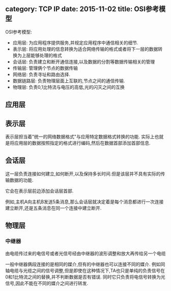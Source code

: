 category: TCP IP
date: 2015-11-02
title: OSI参考模型
---

OSI参考模型:
* 应用层: 为应用程序提供服务,并规定应用程序中通信相关的细节.
* 表示层: 将应用处理的信息转换为适合网络传输的格式或者将下一层的数据转换为上层能够处理的格式
* 会话层: 负责建立和断开通信连接,以及数据的分割等数据传输相关的管理
* 传输层: 管理俩个节点的数据传输
* 网络层: 负责寻址和路由选择.
* 数据链路层: 负责物理层面上互联的,节点之间的通信传输.
* 物理层: 负责0,1比特流与电压的高低,光的闪灭之间的互换

##  应用层


##  表示层
表示层担当着"统一的网络数据格式"与应用特定数据格式转换的功能. 实际上也就是将应用层的数据按照指定的格式进行编码,然后在数据首部添加首部信息.

##  会话层
这一层负责连接如何建立,如何断开,以及保持多长时间.但是该层并不具有实际的传输数据的功能.

它会在表示层前边添加会话层首部.

例如,主机A向主机B发送5条消息,那么会话层就决定着是每个消息都进行一次连接建立断开,还是五条消息在同一个连接中建立断开.






##  物理层

### 中继器
由电缆传过来的电信号或者光信号经由中继器的波形调整和放大再传给另一个电缆

一般中继器俩段连接的是相同的媒介,但有的中继器也可以连接不同的媒介. 例如同轴电缆与光缆之间的信号调整,但是即使在这种情况下,TA也只是单纯的负责信号在0和1比特流之间的替换,并不判断数据是否有错误. 同时它只负责将电信号转换为光信号,因此不能在不同的媒介之间进行转发.
